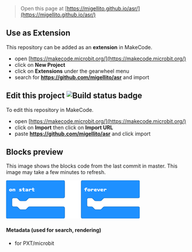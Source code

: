 
> Open this page at [https://migellito.github.io/asr/](https://migellito.github.io/asr/)

## Use as Extension

This repository can be added as an **extension** in MakeCode.

* open [https://makecode.microbit.org/](https://makecode.microbit.org/)
* click on **New Project**
* click on **Extensions** under the gearwheel menu
* search for **https://github.com/migellito/asr** and import

## Edit this project ![Build status badge](https://github.com/migellito/asr/workflows/MakeCode/badge.svg)

To edit this repository in MakeCode.

* open [https://makecode.microbit.org/](https://makecode.microbit.org/)
* click on **Import** then click on **Import URL**
* paste **https://github.com/migellito/asr** and click import

## Blocks preview

This image shows the blocks code from the last commit in master.
This image may take a few minutes to refresh.

![A rendered view of the blocks](https://github.com/migellito/asr/raw/master/.github/makecode/blocks.png)

#### Metadata (used for search, rendering)

* for PXT/microbit
<script src="https://makecode.com/gh-pages-embed.js"></script><script>makeCodeRender("{{ site.makecode.home_url }}", "{{ site.github.owner_name }}/{{ site.github.repository_name }}");</script>
